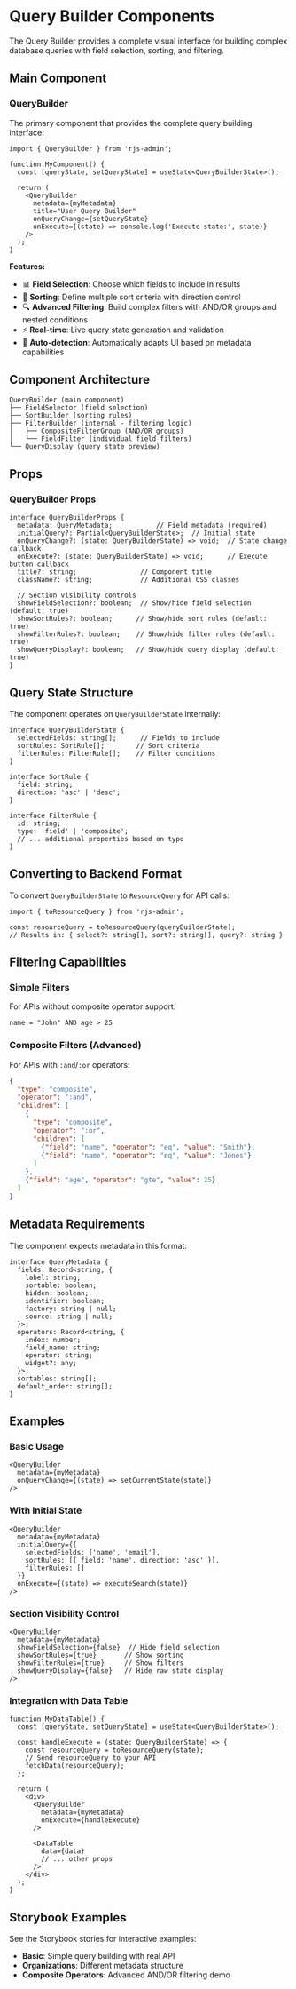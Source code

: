 # Query Builder Components

The Query Builder provides a complete visual interface for building complex database queries with field selection, sorting, and filtering.

## Main Component

### QueryBuilder

The primary component that provides the complete query building interface:

```tsx
import { QueryBuilder } from 'rjs-admin';

function MyComponent() {
  const [queryState, setQueryState] = useState<QueryBuilderState>();
  
  return (
    <QueryBuilder
      metadata={myMetadata}
      title="User Query Builder"
      onQueryChange={setQueryState}
      onExecute={(state) => console.log('Execute state:', state)}
    />
  );
}
```

**Features:**
- 📊 **Field Selection**: Choose which fields to include in results
- 🔄 **Sorting**: Define multiple sort criteria with direction control
- 🔍 **Advanced Filtering**: Build complex filters with AND/OR groups and nested conditions
- ⚡ **Real-time**: Live query state generation and validation
- 🎯 **Auto-detection**: Automatically adapts UI based on metadata capabilities

## Component Architecture

```
QueryBuilder (main component)
├── FieldSelector (field selection)
├── SortBuilder (sorting rules)
├── FilterBuilder (internal - filtering logic)
│   ├── CompositeFilterGroup (AND/OR groups)
│   └── FieldFilter (individual field filters)
└── QueryDisplay (query state preview)
```

## Props

### QueryBuilder Props

```tsx
interface QueryBuilderProps {
  metadata: QueryMetadata;           // Field metadata (required)
  initialQuery?: Partial<QueryBuilderState>;  // Initial state
  onQueryChange?: (state: QueryBuilderState) => void;  // State change callback
  onExecute?: (state: QueryBuilderState) => void;      // Execute button callback
  title?: string;                // Component title
  className?: string;            // Additional CSS classes
  
  // Section visibility controls
  showFieldSelection?: boolean;  // Show/hide field selection (default: true)
  showSortRules?: boolean;      // Show/hide sort rules (default: true)
  showFilterRules?: boolean;    // Show/hide filter rules (default: true)
  showQueryDisplay?: boolean;   // Show/hide query display (default: true)
}
```

## Query State Structure

The component operates on `QueryBuilderState` internally:

```tsx
interface QueryBuilderState {
  selectedFields: string[];      // Fields to include
  sortRules: SortRule[];        // Sort criteria
  filterRules: FilterRule[];    // Filter conditions
}

interface SortRule {
  field: string;
  direction: 'asc' | 'desc';
}

interface FilterRule {
  id: string;
  type: 'field' | 'composite';
  // ... additional properties based on type
}
```

## Converting to Backend Format

To convert `QueryBuilderState` to `ResourceQuery` for API calls:

```tsx
import { toResourceQuery } from 'rjs-admin';

const resourceQuery = toResourceQuery(queryBuilderState);
// Results in: { select?: string[], sort?: string[], query?: string }
```

## Filtering Capabilities

### Simple Filters
For APIs without composite operator support:
```
name = "John" AND age > 25
```

### Composite Filters (Advanced)
For APIs with `:and`/`:or` operators:
```json
{
  "type": "composite",
  "operator": ":and",
  "children": [
    {
      "type": "composite", 
      "operator": ":or",
      "children": [
        {"field": "name", "operator": "eq", "value": "Smith"},
        {"field": "name", "operator": "eq", "value": "Jones"}
      ]
    },
    {"field": "age", "operator": "gte", "value": 25}
  ]
}
```

## Metadata Requirements

The component expects metadata in this format:

```tsx
interface QueryMetadata {
  fields: Record<string, {
    label: string;
    sortable: boolean;
    hidden: boolean;
    identifier: boolean;
    factory: string | null;
    source: string | null;
  }>;
  operators: Record<string, {
    index: number;
    field_name: string;
    operator: string;
    widget?: any;
  }>;
  sortables: string[];
  default_order: string[];
}
```

## Examples

### Basic Usage
```tsx
<QueryBuilder
  metadata={myMetadata}
  onQueryChange={(state) => setCurrentState(state)}
/>
```

### With Initial State
```tsx
<QueryBuilder
  metadata={myMetadata}
  initialQuery={{
    selectedFields: ['name', 'email'],
    sortRules: [{ field: 'name', direction: 'asc' }],
    filterRules: []
  }}
  onExecute={(state) => executeSearch(state)}
/>
```

### Section Visibility Control
```tsx
<QueryBuilder
  metadata={myMetadata}
  showFieldSelection={false}  // Hide field selection
  showSortRules={true}       // Show sorting
  showFilterRules={true}     // Show filters
  showQueryDisplay={false}   // Hide raw state display
/>
```

### Integration with Data Table
```tsx
function MyDataTable() {
  const [queryState, setQueryState] = useState<QueryBuilderState>();
  
  const handleExecute = (state: QueryBuilderState) => {
    const resourceQuery = toResourceQuery(state);
    // Send resourceQuery to your API
    fetchData(resourceQuery);
  };

  return (
    <div>
      <QueryBuilder
        metadata={myMetadata}
        onExecute={handleExecute}
      />
      
      <DataTable
        data={data}
        // ... other props
      />
    </div>
  );
}
```

## Storybook Examples

See the Storybook stories for interactive examples:
- **Basic**: Simple query building with real API
- **Organizations**: Different metadata structure
- **Composite Operators**: Advanced AND/OR filtering demo 
